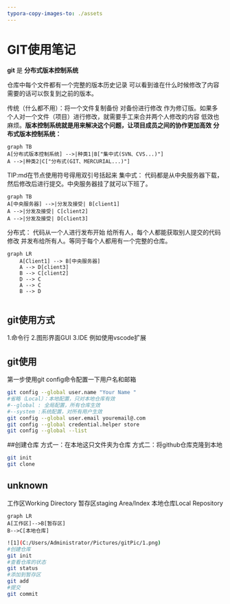 ```yaml
---
typora-copy-images-to: ./assets
---
```


# GIT使用笔记

**git**  是 **分布式版本控制系统**

仓库中每个文件都有一个完整的版本历史记录 可以看到谁在什么时候修改了内容 需要的话可以恢复到之前的版本。

传统（什么都不用）：将一个文件复制备份 对备份进行修改 作为修订版。如果多个人对一个文件（项目）进行修改，就需要手工来合并两个人修改的内容 低效也麻烦。**版本控制系统就是用来解决这个问题，让项目成员之间的协作更加高效**
**分布式版本控制系统：**

```mermaid
graph TB
A[分布式版本控制系统] -->|种类1|B["集中式(SVN、CVS...)"]
A -->|种类2|C["分布式(GIT、MERCURIAL...)"]
```
TIP:md在节点使用符号得用双引号括起来
集中式：
代码都是从中央服务器下载，然后修改后进行提交。中央服务器挂了就可以下班了。
```mermaid
graph TB
A[中央服务器] -->|分发及接受| B[client1]
A -->|分发及接受| C[client2]
A -->|分发及接受| D[client3]
```
分布式：
代码从一个人进行发布开始 给所有人，每个人都能获取别人提交的代码 修改 并发布给所有人。等同于每个人都用有一个完整的仓库。

```mermaid
graph LR
    A[Client1] --> B[中央服务器]
    A --> D[client3]
    B --> C[client2]
    D --> C
    A --> C
    B --> D


```

## git使用方式
1.命令行
2.图形界面GUI
3.IDE 例如使用vscode扩展

## git使用
第一步使用git config命令配置一下用户名和邮箱
```bash
git config --global user.name "Your Name "
#省略（Local）：本地配置，只对本地仓库有效
#--global : 全局配置，所有仓库生效
#--system :系统配置，对所有用户生效
git config --global user.email youremail@.com
git config --global credential.helper store
git config --global --list
```
##创建仓库
方式一：在本地这只文件夹为仓库
方式二：将github仓库克隆到本地
```bash 
git init
git clone
```
## unknown
工作区Working Directory
暂存区staging Area/Index
本地仓库Local Repository

```mermaid
graph LR
A[工作区]-->B[暂存区]
B-->C[本地仓库]
```

```bash
![1](C:/Users/Administrator/Pictures/gitPic/1.png)
#创建仓库
git init
#查看仓库的状态
git status
#添加到暂存区
git add
#提交
git commit

```